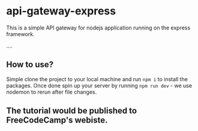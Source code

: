 # api-gateway-express
This is a simple API gateway for nodejs application running on the express framework.

....

## How to use?

Simple clone the project to your local machine and run `npm i` to install the packages. Once done spin up your server by running `npm run dev` - we use nodemon to rerun after file changes.

## The tutorial would be published to FreeCodeCamp's webiste.